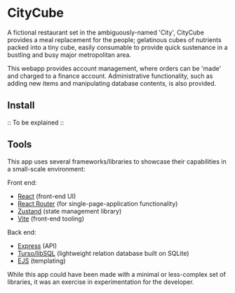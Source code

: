 # CityCube

A fictional restaurant set in the ambiguously-named 'City', CityCube
provides a meal replacement for the people; gelatinous cubes of nutrients
packed into a tiny cube, easily consumable to provide quick sustenance in
a bustling and busy major metropolitan area.

This webapp provides account management, where orders can be 'made' and charged
to a finance account. Administrative functionality, such as adding new items
and manipulating database contents, is also provided.

## Install

:: To be explained ::


## Tools

This app uses several frameworks/libraries to showcase their capabilities in a small-scale environment:

Front end:
- [React](https://react.dev/) (front-end UI)
- [React Router](https://reactrouter.com/en/main) (for single-page-application functionality)
- [Zustand](https://github.com/pmndrs/zustand) (state management library)
- [Vite](https://vitejs.dev/) (front-end tooling)

Back end:
- [Express](https://expressjs.com/) (API)
- [Turso/libSQL](https://turso.tech/) (lightweight relation database built on SQLite)
- [EJS](https://ejs.co/) (templating)

While this app could have been made with a minimal or less-complex set of libraries, it was an exercise in experimentation for the developer.
